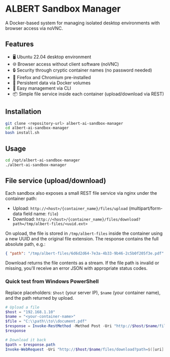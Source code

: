 # ALBERT Sandbox Manager

A Docker-based system for managing isolated desktop environments with browser access via noVNC.

## Features

- 🖥️ Ubuntu 22.04 desktop environment
- 🌐 Browser access without client software (noVNC)
- 🔒 Security through cryptic container names (no password needed)
- 🚀 Firefox and Chromium pre-installed
- 💾 Persistent data via Docker volumes
- 🔧 Easy management via CLI
- 📦 Simple file service inside each container (upload/download via REST)

## Installation

```bash
git clone <repository-url> albert-ai-sandbox-manager
cd albert-ai-sandbox-manager
bash install.sh
```

## Usage
```bash
cd /opt/albert-ai-sandbox-manager
./albert-ai-sandbox-manager
```

## File service (upload/download)

Each sandbox also exposes a small REST file service via nginx under the container path:

- Upload:  `http://<host>/{container_name}/files/upload`  (multipart/form-data field name: `file`)
- Download: `http://<host>/{container_name}/files/download?path=/tmp/albert-files/<uuid.ext>`

On upload, the file is stored in `/tmp/albert-files` inside the container using a new UUID and the original file extension. The response contains the full absolute path, e.g.:

```json
{ "path": "/tmp/albert-files/6d6d2d64-7e3a-4b33-9b46-2c5b0f205f3e.pdf" }
```

Download returns the file contents as a stream. If the file path is invalid or missing, you'll receive an error JSON with appropriate status codes.

### Quick test from Windows PowerShell

Replace placeholders: `$host` (your server IP), `$name` (your container name), and the path returned by upload.

```powershell
# Upload a file
$host = "192.168.1.10"
$name = "<your-container-name>"
$file = "C:\\path\\to\\document.pdf"
$response = Invoke-RestMethod -Method Post -Uri "http://$host/$name/files/upload" -Form @{ file = Get-Item $file }
$response

# Download it back
$path = $response.path
Invoke-WebRequest -Uri "http://$host/$name/files/download?path=$([uri]::EscapeDataString($path))" -OutFile "C:\\temp\\downloaded.pdf"
```